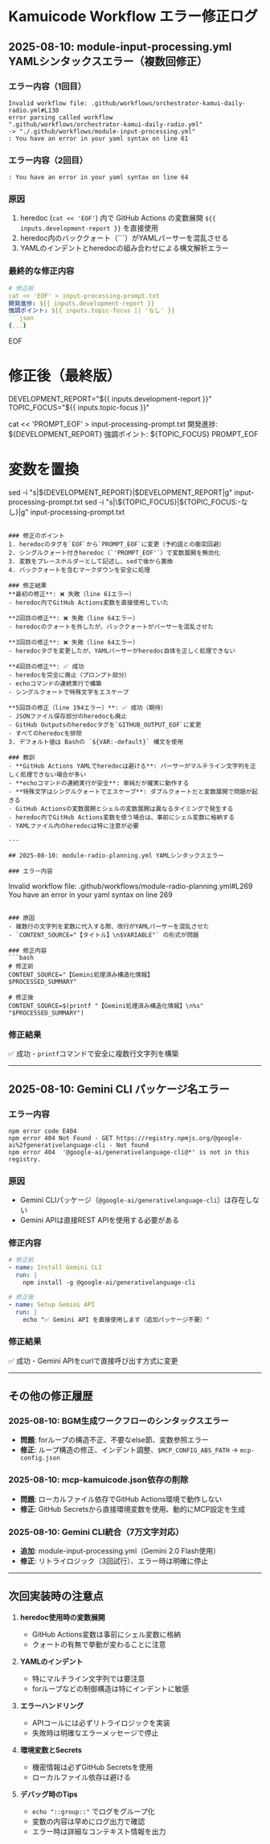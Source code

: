 # Kamuicode Workflow エラー修正ログ

## 2025-08-10: module-input-processing.yml YAMLシンタックスエラー（複数回修正）

### エラー内容（1回目）
```
Invalid workflow file: .github/workflows/orchestrator-kamui-daily-radio.yml#L130
error parsing called workflow
".github/workflows/orchestrator-kamui-daily-radio.yml"
-> "./.github/workflows/module-input-processing.yml" 
: You have an error in your yaml syntax on line 61
```

### エラー内容（2回目）
```
: You have an error in your yaml syntax on line 64
```

### 原因
1. heredoc (`cat << 'EOF'`) 内で GitHub Actions の変数展開 `${{ inputs.development-report }}` を直接使用
2. heredoc内のバッククォート（\`\`\`）がYAMLパーサーを混乱させる
3. YAMLのインデントとheredocの組み合わせによる構文解析エラー

### 最終的な修正内容
```yaml
# 修正前
cat << 'EOF' > input-processing-prompt.txt
開発進捗: ${{ inputs.development-report }}
強調ポイント: ${{ inputs.topic-focus || 'なし' }}
```json
{...}
```
EOF

# 修正後（最終版）
DEVELOPMENT_REPORT="${{ inputs.development-report }}"
TOPIC_FOCUS="${{ inputs.topic-focus }}"

cat << 'PROMPT_EOF' > input-processing-prompt.txt
開発進捗: ${DEVELOPMENT_REPORT}
強調ポイント: ${TOPIC_FOCUS}
PROMPT_EOF

# 変数を置換
sed -i "s|\${DEVELOPMENT_REPORT}|$DEVELOPMENT_REPORT|g" input-processing-prompt.txt
sed -i "s|\${TOPIC_FOCUS}|${TOPIC_FOCUS:-なし}|g" input-processing-prompt.txt
```

### 修正のポイント
1. heredocのタグを`EOF`から`PROMPT_EOF`に変更（予約語との衝突回避）
2. シングルクォート付きheredoc（`'PROMPT_EOF'`）で変数展開を無効化
3. 変数をプレースホルダーとして記述し、sedで後から置換
4. バッククォートを含むマークダウンを安全に処理

### 修正結果
**最初の修正**: ❌ 失敗（line 61エラー）
- heredoc内でGitHub Actions変数を直接使用していた

**2回目の修正**: ❌ 失敗（line 64エラー）  
- heredocのクォートを外したが、バッククォートがパーサーを混乱させた

**3回目の修正**: ❌ 失敗（line 64エラー）
- heredocタグを変更したが、YAMLパーサーがheredoc自体を正しく処理できない

**4回目の修正**: ✅ 成功
- heredocを完全に廃止（プロンプト部分）
- echoコマンドの連続実行で構築
- シングルクォートで特殊文字をエスケープ

**5回目の修正（line 194エラー）**: ✅ 成功（期待）
- JSONファイル保存部分のheredocも廃止
- GitHub Outputsのheredocタグを`GITHUB_OUTPUT_EOF`に変更
- すべてのheredocを排除
3. デフォルト値は Bashの `${VAR:-default}` 構文を使用

### 教訓
- **GitHub Actions YAMLでheredocは避ける**: パーサーがマルチライン文字列を正しく処理できない場合が多い
- **echoコマンドの連続実行が安全**: 単純だが確実に動作する
- **特殊文字はシングルクォートでエスケープ**: ダブルクォートだと変数展開で問題が起きる
- GitHub Actionsの変数展開とシェルの変数展開は異なるタイミングで発生する
- heredoc内でGitHub Actions変数を使う場合は、事前にシェル変数に格納する
- YAMLファイル内のheredocは特に注意が必要

---

## 2025-08-10: module-radio-planning.yml YAMLシンタックスエラー

### エラー内容
```
Invalid workflow file: .github/workflows/module-radio-planning.yml#L269
You have an error in your yaml syntax on line 269
```

### 原因
- 複数行の文字列を変数に代入する際、改行がYAMLパーサーを混乱させた
- `CONTENT_SOURCE="【タイトル】\n$VARIABLE"` の形式が問題

### 修正内容
```bash
# 修正前
CONTENT_SOURCE="【Gemini処理済み構造化情報】
$PROCESSED_SUMMARY"

# 修正後
CONTENT_SOURCE=$(printf "【Gemini処理済み構造化情報】\n%s" "$PROCESSED_SUMMARY")
```

### 修正結果
✅ 成功 - `printf`コマンドで安全に複数行文字列を構築

---

## 2025-08-10: Gemini CLI パッケージ名エラー

### エラー内容
```
npm error code E404
npm error 404 Not Found - GET https://registry.npmjs.org/@google-ai%2fgenerativelanguage-cli - Not found
npm error 404  '@google-ai/generativelanguage-cli@*' is not in this registry.
```

### 原因
- Gemini CLIパッケージ（`@google-ai/generativelanguage-cli`）は存在しない
- Gemini APIは直接REST APIを使用する必要がある

### 修正内容
```yaml
# 修正前
- name: Install Gemini CLI
  run: |
    npm install -g @google-ai/generativelanguage-cli

# 修正後
- name: Setup Gemini API
  run: |
    echo "✅ Gemini API を直接使用します（追加パッケージ不要）"
```

### 修正結果
✅ 成功 - Gemini APIをcurlで直接呼び出す方式に変更

---

## その他の修正履歴

### 2025-08-10: BGM生成ワークフローのシンタックスエラー
- **問題**: forループの構造不正、不要なelse節、変数参照エラー
- **修正**: ループ構造の修正、インデント調整、`$MCP_CONFIG_ABS_PATH` → `mcp-config.json`

### 2025-08-10: mcp-kamuicode.json依存の削除
- **問題**: ローカルファイル依存でGitHub Actions環境で動作しない
- **修正**: GitHub Secretsから直接環境変数を使用、動的にMCP設定を生成

### 2025-08-10: Gemini CLI統合（7万文字対応）
- **追加**: module-input-processing.yml（Gemini 2.0 Flash使用）
- **修正**: リトライロジック（3回試行）、エラー時は明確に停止

---

## 次回実装時の注意点

1. **heredoc使用時の変数展開**
   - GitHub Actions変数は事前にシェル変数に格納
   - クォートの有無で挙動が変わることに注意

2. **YAMLのインデント**
   - 特にマルチライン文字列では要注意
   - forループなどの制御構造は特にインデントに敏感

3. **エラーハンドリング**
   - APIコールには必ずリトライロジックを実装
   - 失敗時は明確なエラーメッセージで停止

4. **環境変数とSecrets**
   - 機密情報は必ずGitHub Secretsを使用
   - ローカルファイル依存は避ける

5. **デバッグ時のTips**
   - `echo "::group::"` でログをグループ化
   - 変数の内容は早めにログ出力で確認
   - エラー時は詳細なコンテキスト情報を出力